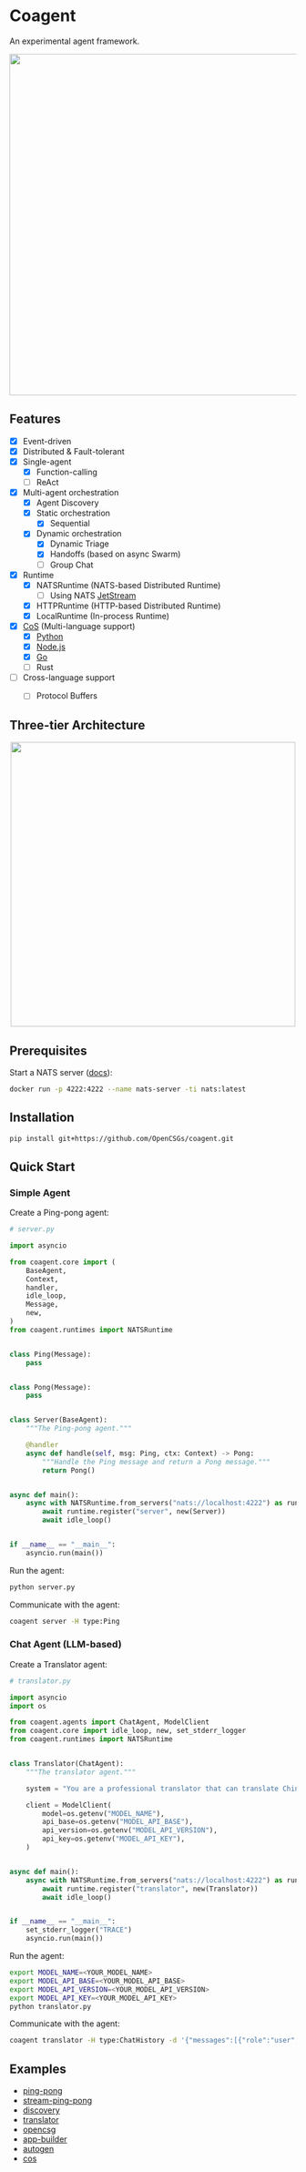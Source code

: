 # Coagent

An experimental agent framework.


<p align="center">
<img src="assets/coagent-overview.png" height="600">
</p>


## Features

- [x] Event-driven
- [x] Distributed & Fault-tolerant
- [x] Single-agent
    - [x] Function-calling
    - [ ] ReAct
- [x] Multi-agent orchestration
    - [x] Agent Discovery
    - [x] Static orchestration
        - [x] Sequential
    - [x] Dynamic orchestration
        - [x] Dynamic Triage
        - [x] Handoffs (based on async Swarm)
        - [ ] Group Chat
- [x] Runtime
    - [x] NATSRuntime (NATS-based Distributed Runtime)
        - [ ] Using NATS [JetStream][2]
    - [x] HTTPRuntime (HTTP-based Distributed Runtime)
    - [x] LocalRuntime (In-process Runtime)
- [x] [CoS](coagent/cos) (Multi-language support)
    - [x] [Python](examples/cos/cos.py)
    - [x] [Node.js](examples/cos/cos.js)
    - [x] [Go](examples/cos/goagent)
    - [ ] Rust
- [ ] Cross-language support
    - [ ] Protocol Buffers


## Three-tier Architecture

<p align="center">
<img src="assets/coagent-three-tier-architecture.png" height="500">
</p>


## Prerequisites

Start a NATS server ([docs][1]):

```bash
docker run -p 4222:4222 --name nats-server -ti nats:latest
```


## Installation

```bash
pip install git+https://github.com/OpenCSGs/coagent.git
```


## Quick Start

### Simple Agent

Create a Ping-pong agent:

```python
# server.py

import asyncio

from coagent.core import (
    BaseAgent,
    Context,
    handler,
    idle_loop,
    Message,
    new,
)
from coagent.runtimes import NATSRuntime


class Ping(Message):
    pass


class Pong(Message):
    pass


class Server(BaseAgent):
    """The Ping-pong agent."""

    @handler
    async def handle(self, msg: Ping, ctx: Context) -> Pong:
        """Handle the Ping message and return a Pong message."""
        return Pong()


async def main():
    async with NATSRuntime.from_servers("nats://localhost:4222") as runtime:
        await runtime.register("server", new(Server))
        await idle_loop()


if __name__ == "__main__":
    asyncio.run(main())
```

Run the agent:

```bash
python server.py
```

Communicate with the agent:

```bash
coagent server -H type:Ping
```

### Chat Agent (LLM-based)

Create a Translator agent:

```python
# translator.py

import asyncio
import os

from coagent.agents import ChatAgent, ModelClient
from coagent.core import idle_loop, new, set_stderr_logger
from coagent.runtimes import NATSRuntime


class Translator(ChatAgent):
    """The translator agent."""

    system = "You are a professional translator that can translate Chinese to English."

    client = ModelClient(
        model=os.getenv("MODEL_NAME"),
        api_base=os.getenv("MODEL_API_BASE"),
        api_version=os.getenv("MODEL_API_VERSION"),
        api_key=os.getenv("MODEL_API_KEY"),
    )


async def main():
    async with NATSRuntime.from_servers("nats://localhost:4222") as runtime:
        await runtime.register("translator", new(Translator))
        await idle_loop()


if __name__ == "__main__":
    set_stderr_logger("TRACE")
    asyncio.run(main())
```

Run the agent:

```bash
export MODEL_NAME=<YOUR_MODEL_NAME>
export MODEL_API_BASE=<YOUR_MODEL_API_BASE>
export MODEL_API_VERSION=<YOUR_MODEL_API_VERSION>
export MODEL_API_KEY=<YOUR_MODEL_API_KEY>
python translator.py
```

Communicate with the agent:

```bash
coagent translator -H type:ChatHistory -d '{"messages":[{"role":"user","content":"你好"}]}' --stream -F '.content.content' --oneline
```


## Examples

- [ping-pong](examples/ping-pong)
- [stream-ping-pong](examples/stream-ping-pong)
- [discovery](examples/discovery)
- [translator](examples/translator)
- [opencsg](examples/opencsg)
- [app-builder](examples/app-builder)
- [autogen](examples/autogen)
- [cos](examples/cos)



[1]: https://docs.nats.io/running-a-nats-service/nats_docker/nats-docker-tutorial
[2]: https://docs.nats.io/nats-concepts/jetstream
